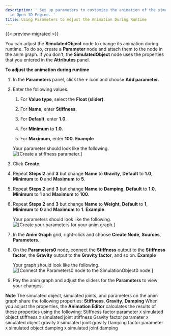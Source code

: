 ```yaml
---
description: ' Set up parameters to customize the animation of the simulated object
  in Open 3D Engine. '
title: Using Parameters to Adjust the Animation During Runtime
---
```


{{< preview-migrated >}}

You can adjust the **SimulatedObject** node to change its animation during runtime\. To do so, create a **Parameter** node and attach them to the node in the anim graph\. If you don't, the **SimulatedObject** node uses the properties that you entered in the **Attributes** panel\.

**To adjust the animation during runtime**

1. In the **Parameters** panel, click the **\+** icon and choose **Add parameter**\.

1. Enter the following values\.

   1. For **Value type**, select the **Float \(slider\)**\.

   1. For **Name**, enter **Stiffness**\.

   1. For **Default**, enter **1\.0**\.

   1. For **Minimum** to **1\.0**\.

   1. For **Maximum**, enter **100**\.
**Example**

   Your parameter should look like the following\.
![\[Create a stiffness parameter.\]](/images/user-guide/actor-animation/simulated-objects-25.png)

1. Click **Create**\.

1. Repeat **Steps 2** and **3** but change **Name** to **Gravity**, **Default** to **1\.0**, **Minimum** to **0** and **Maximum** to **5**\.

1. Repeat **Steps 2** and **3** but change **Name** to **Damping**, **Default** to **1\.0**, **Minimum** to **1** and **Maximum** to **100**\.

1. Repeat **Steps 2** and **3** but change **Name** to **Weight**, **Default** to **1**, **Minimum** to **0** and **Maximum** to **1**\.
**Example**

   Your parameters should look like the following\.
![\[Create your parameters for your anim graph.\]](/images/user-guide/actor-animation/simulated-objects-26.png)

1. In the **Anim Graph** grid, right\-click and choose **Create Node**, **Sources**, **Parameters**\.

1. On the **Parameters0** node, connect the **Stiffness** output to the **Stiffness factor**, the **Gravity** output to the **Gravity factor**, and so on\.
**Example**

   Your graph should look like the following\.
![\[Connect the Parameters0 node to the SimulationObject0 node.\]](/images/user-guide/actor-animation/simulated-objects-27.png)

1. Pay the anim graph and adjust the sliders for the **Parameters** to view your changes\.

**Note**
The simulated object, simulated joints, and parameters on the anim graph share the following properties: **Stiffness**, **Gravity**, **Damping**
When you adjust the properties, the **Animation Editor** calculates the results of these properties using the following:
Stiffness factor parameter `X` simulated object stiffness `X` simulated joint stiffness
Gravity factor parameter `X` simulated object gravity `X` simulated joint gravity
Damping factor parameter `X` simulated object damping `X` simulated joint damping
